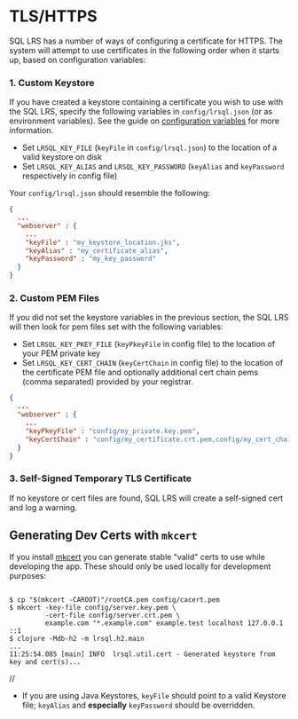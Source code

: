 # TLS/HTTPS

SQL LRS has a number of ways of configuring a certificate for HTTPS. The system will attempt to use certificates in the following order when it starts up, based on configuration variables:

### 1. Custom Keystore

If you have created a keystore containing a certificate you wish to use with the SQL LRS, specify the following variables in `config/lrsql.json` (or as environment variables). See the guide on [configuration variables](env_vars.md) for more information.

- Set `LRSQL_KEY_FILE` (`keyFile` in `config/lrsql.json`) to the location of a valid keystore on disk
- Set `LRSQL_KEY_ALIAS` and `LRSQL_KEY_PASSWORD` (`keyAlias` and `keyPassword` respectively in config file)

Your `config/lrsql.json` should resemble the following:

``` json
{
  ...
  "webserver" : {
    ...
    "keyFile" : "my_keystore_location.jks",
    "keyAlias" : "my_certificate_alias",
    "keyPassword" : "my_key_password"
  }
}
```
### 2. Custom PEM Files

If you did not set the keystore variables in the previous section, the SQL LRS will then look for pem files set with the following variables:

- Set `LRSQL_KEY_PKEY_FILE` (`keyPkeyFile` in config file) to the location of your PEM private key
- Set `LRSQL_KEY_CERT_CHAIN` (`keyCertChain` in config file) to the location of the certificate PEM file and optionally additional cert chain pems (comma separated) provided by your registrar.

```json
{
  ...
  "webserver" : {
    ...
    "keyPkeyFile" : "config/my_private.key.pem",
    "keyCertChain" : "config/my_certificate.crt.pem,config/my_cert_chain.pem"    
  }
}
```

### 3. Self-Signed Temporary TLS Certificate

If no keystore or cert files are found, SQL LRS will create a self-signed cert and log a warning.

## Generating Dev Certs with `mkcert`

If you install [mkcert](https://github.com/FiloSottile/mkcert) you can generate stable "valid" certs to use while developing the app. These should only be used locally for development purposes:

``` shell

$ cp "$(mkcert -CAROOT)"/rootCA.pem config/cacert.pem
$ mkcert -key-file config/server.key.pem \
         -cert-file config/server.crt.pem \
         example.com "*.example.com" example.test localhost 127.0.0.1 ::1
$ clojure -Mdb-h2 -m lrsql.h2.main
...
11:25:54.085 [main] INFO  lrsql.util.cert - Generated keystore from key and cert(s)...

```


//
- If you are using Java Keystores, `keyFile` should point to a valid Keystore file; `keyAlias` and **especially** `keyPassword` should be overridden.

